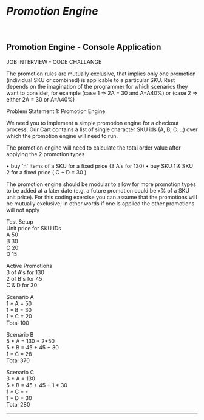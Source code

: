 # *Promotion Engine*

<br/>

## **Promotion Engine - Console Application**

JOB INTERVIEW - CODE CHALLANGE 

The promotion rules are mutually exclusive, that implies only one promotion (individual SKU or combined) is applicable to a particular SKU. Rest depends on the imagination of the programmer for which scenarios they want to consider, for example (case 1 => 2A = 30 and A=A40%) or (case 2 => either 2A = 30 or A=A40%)

Problem Statement 1: Promotion Engine

We need you to implement a simple promotion engine for a checkout process. Our Cart contains a list of single character SKU ids (A, B, C. ..) over which the promotion engine will need to run.

The promotion engine will need to calculate the total order value after applying the 2 promotion types

• buy 'n' items of a SKU for a fixed price (3 A's for 130)
• buy SKU 1 & SKU 2 for a fixed price ( C + D = 30 )

The promotion engine should be modular to allow for more promotion types to be added at a later date (e.g. a future promotion could be x% of a SKU unit price). For this coding exercise you can assume that the promotions will be mutually exclusive; in other words if one is applied the other promotions will not apply

Test Setup <br>
Unit price for SKU IDs<br> 
A 50<br>
B 30<br>
C 20<br>
D 15<br>

Active Promotions<br>
3 of A's for 130<br>
2 of B's for 45<br> 
C & D for 30<br>

Scenario A<br>
1 * A = 50<br>
1 * B = 30<br>
1 * C = 20<br>
Total 100<br>

Scenario B<br>
5 * A = 130 + 2*50<br>
5 * B = 45 + 45 + 30<br>
1 * C = 28<br>
Total 370<br>

Scenario C<br>
3 * A = 130<br>
5 * B = 45 + 45 + 1 * 30<br>
1 * C = -<br>
1 * D = 30<br>
Total 280

<hr>
